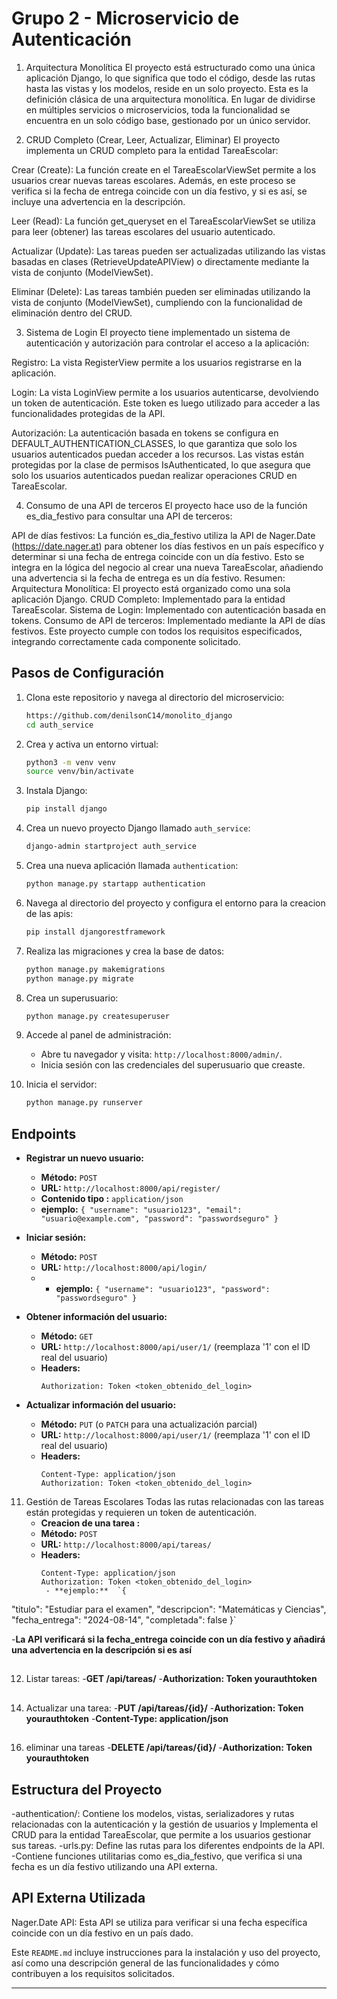 # Grupo 2 - Microservicio de Autenticación
1. Arquitectura Monolítica
El proyecto está estructurado como una única aplicación Django, lo que significa que todo el código, desde las rutas hasta las vistas y los modelos, reside en un solo proyecto. Esta es la definición clásica de una arquitectura monolítica. En lugar de dividirse en múltiples servicios o microservicios, toda la funcionalidad se encuentra en un solo código base, gestionado por un único servidor.

2. CRUD Completo (Crear, Leer, Actualizar, Eliminar)
El proyecto implementa un CRUD completo para la entidad TareaEscolar:

Crear (Create):
La función create en el TareaEscolarViewSet permite a los usuarios crear nuevas tareas escolares. Además, en este proceso se verifica si la fecha de entrega coincide con un día festivo, y si es así, se incluye una advertencia en la descripción.

Leer (Read):
La función get_queryset en el TareaEscolarViewSet se utiliza para leer (obtener) las tareas escolares del usuario autenticado.

Actualizar (Update):
Las tareas pueden ser actualizadas utilizando las vistas basadas en clases (RetrieveUpdateAPIView) o directamente mediante la vista de conjunto (ModelViewSet).

Eliminar (Delete):
Las tareas también pueden ser eliminadas utilizando la vista de conjunto (ModelViewSet), cumpliendo con la funcionalidad de eliminación dentro del CRUD.

3. Sistema de Login
El proyecto tiene implementado un sistema de autenticación y autorización para controlar el acceso a la aplicación:

Registro:
La vista RegisterView permite a los usuarios registrarse en la aplicación.

Login:
La vista LoginView permite a los usuarios autenticarse, devolviendo un token de autenticación. Este token es luego utilizado para acceder a las funcionalidades protegidas de la API.

Autorización:
La autenticación basada en tokens se configura en DEFAULT_AUTHENTICATION_CLASSES, lo que garantiza que solo los usuarios autenticados puedan acceder a los recursos. Las vistas están protegidas por la clase de permisos IsAuthenticated, lo que asegura que solo los usuarios autenticados puedan realizar operaciones CRUD en TareaEscolar.

4. Consumo de una API de terceros
El proyecto hace uso de la función es_dia_festivo para consultar una API de terceros:

API de días festivos:
La función es_dia_festivo utiliza la API de Nager.Date (https://date.nager.at) para obtener los días festivos en un país específico y determinar si una fecha de entrega coincide con un día festivo. Esto se integra en la lógica del negocio al crear una nueva TareaEscolar, añadiendo una advertencia si la fecha de entrega es un día festivo.
Resumen:
Arquitectura Monolítica: El proyecto está organizado como una sola aplicación Django.
CRUD Completo: Implementado para la entidad TareaEscolar.
Sistema de Login: Implementado con autenticación basada en tokens.
Consumo de API de terceros: Implementado mediante la API de días festivos.
Este proyecto cumple con todos los requisitos especificados, integrando correctamente cada componente solicitado.


## Pasos de Configuración


1. Clona este repositorio y navega al directorio del microservicio:
    ```bash
    https://github.com/denilsonC14/monolito_django
    cd auth_service
    ```

2. Crea y activa un entorno virtual:
    ```bash
    python3 -m venv venv
    source venv/bin/activate
    ```

3. Instala Django:
    ```bash
    pip install django
    ```

4. Crea un nuevo proyecto Django llamado `auth_service`:
    ```bash
    django-admin startproject auth_service
    ```

5. Crea una nueva aplicación llamada `authentication`:
    ```bash
    python manage.py startapp authentication
    ```

6. Navega al directorio del proyecto y configura el entorno para la creacion de las apis:
    ```bash
    pip install djangorestframework
    ```

7. Realiza las migraciones y crea la base de datos:
    ```bash
    python manage.py makemigrations
    python manage.py migrate
    ```

8. Crea un superusuario:
    ```bash
    python manage.py createsuperuser
    ```

9. Accede al panel de administración:
    - Abre tu navegador y visita: `http://localhost:8000/admin/`.
    - Inicia sesión con las credenciales del superusuario que creaste.

10. Inicia el servidor:
    ```bash
    python manage.py runserver
    ```

## Endpoints

- **Registrar un nuevo usuario:**
    - **Método:** `POST`
    - **URL:** `http://localhost:8000/api/register/`
    - **Contenido tipo :** `application/json`
    - **ejemplo:**  `{
  "username": "usuario123",
  "email": "usuario@example.com",
  "password": "passwordseguro"
}`
  
- **Iniciar sesión:**
    - **Método:** `POST`
    - **URL:** `http://localhost:8000/api/login/`
    -  - **ejemplo:**  `{
  "username": "usuario123",
  "password": "passwordseguro"
}`

- **Obtener información del usuario:**
    - **Método:** `GET`
    - **URL:** `http://localhost:8000/api/user/1/`  (reemplaza '1' con el ID real del usuario)
    - **Headers:**
        ```plaintext
        Authorization: Token <token_obtenido_del_login>
        ```

- **Actualizar información del usuario:**
    - **Método:** `PUT` (o `PATCH` para una actualización parcial)
    - **URL:** `http://localhost:8000/api/user/1/`  (reemplaza '1' con el ID real del usuario)
    - **Headers:**
        ```plaintext
        Content-Type: application/json
        Authorization: Token <token_obtenido_del_login>
        ```
11. Gestión de Tareas Escolares
    Todas las rutas relacionadas con las tareas están protegidas y requieren un token de autenticación.
    - **Creacion de una tarea :**
    - **Método:** `POST` 
    - **URL:** `http://localhost:8000/api/tareas/` 
    - **Headers:**
        ```plaintext
        Content-Type: application/json
        Authorization: Token <token_obtenido_del_login>
         - **ejemplo:**  `{
  "titulo": "Estudiar para el examen",
  "descripcion": "Matemáticas y Ciencias",
  "fecha_entrega": "2024-08-14",
  "completada": false
}`

-**La API verificará si la fecha_entrega coincide con un día festivo y añadirá una advertencia en la descripción si es así**
## 
12. Listar tareas:
-**GET /api/tareas/**
-**Authorization: Token yourauthtoken**
##
14. Actualizar una tarea:
-**PUT /api/tareas/{id}/**
-**Authorization: Token yourauthtoken**
-**Content-Type: application/json**
##
16. eliminar una tareas
-**DELETE /api/tareas/{id}/**
-**Authorization: Token yourauthtoken**

    

## Estructura del Proyecto

-authentication/: Contiene los modelos, vistas, serializadores y rutas relacionadas con la autenticación y la gestión de usuarios y Implementa el CRUD para la entidad TareaEscolar, que permite a los usuarios gestionar sus tareas.
-urls.py: Define las rutas para los diferentes endpoints de la API.
-Contiene funciones utilitarias como es_dia_festivo, que verifica si una fecha es un día festivo utilizando una API externa.
## API Externa Utilizada
Nager.Date API: Esta API se utiliza para verificar si una fecha específica coincide con un día festivo en un país dado.

Este `README.md` incluye instrucciones para la instalación y uso del proyecto, así como una descripción general de las funcionalidades y cómo contribuyen a los requisitos solicitados.


********

